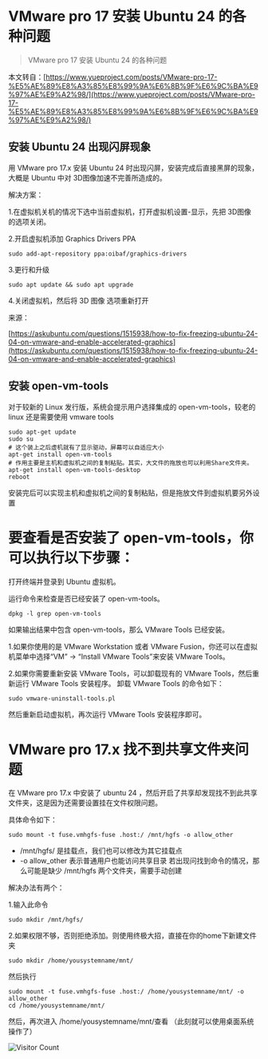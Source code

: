 # VMware pro 17 安装 Ubuntu 24 的各种问题
> VMware pro 17 安装 Ubuntu 24 的各种问题

本文转自：[https://www.yueproject.com/posts/VMware-pro-17-%E5%AE%89%E8%A3%85%E8%99%9A%E6%8B%9F%E6%9C%BA%E9%97%AE%E9%A2%98/](https://www.yueproject.com/posts/VMware-pro-17-%E5%AE%89%E8%A3%85%E8%99%9A%E6%8B%9F%E6%9C%BA%E9%97%AE%E9%A2%98/)

## 安装 Ubuntu 24 出现闪屏现象

用 VMware pro 17.x 安装 Ubuntu 24 时出现闪屏，安装完成后直接黑屏的现象，大概是 Ubuntu 中对 3D图像加速不完善所造成的。

解决方案：

1.在虚拟机关机的情况下选中当前虚拟机，打开虚拟机设置-显示，先把 3D图像 的选项关闭。

2.开启虚拟机添加 Graphics Drivers PPA
```
sudo add-apt-repository ppa:oibaf/graphics-drivers
```
3.更行和升级
```
sudo apt update && sudo apt upgrade
```
4.关闭虚拟机，然后将 3D 图像 选项重新打开

来源：

[https://askubuntu.com/questions/1515938/how-to-fix-freezing-ubuntu-24-04-on-vmware-and-enable-accelerated-graphics](https://askubuntu.com/questions/1515938/how-to-fix-freezing-ubuntu-24-04-on-vmware-and-enable-accelerated-graphics)

## 安装 open-vm-tools

对于较新的 Linux 发行版，系统会提示用户选择集成的 open-vm-tools，较老的 linux 还是需要使用 vmware tools

```
sudo apt-get update
sudo su
# 这个装上之后虚机就有了显示驱动，屏幕可以自适应大小
apt-get install open-vm-tools
# 作用主要是主机和虚拟机之间的复制粘贴。其实，大文件的拖放也可以利用Share文件夹。
apt-get install open-vm-tools-desktop
reboot
```

安装完后可以实现主机和虚拟机之间的复制粘贴，但是拖放文件到虚拟机要另外设置

# 要查看是否安装了 open-vm-tools，你可以执行以下步骤：

打开终端并登录到 Ubuntu 虚拟机。

运行命令来检查是否已经安装了 open-vm-tools。
```
dpkg -l	grep open-vm-tools
```

如果输出结果中包含 open-vm-tools，那么 VMware Tools 已经安装。

1.如果你使用的是 VMware Workstation 或者 VMware Fusion，你还可以在虚拟机菜单中选择“VM” -> “Install VMware Tools”来安装 VMware Tools。

2.如果你需要重新安装 VMware Tools，可以卸载现有的 VMware Tools，然后重新运行 VMware Tools 安装程序。 卸载 VMware Tools 的命令如下：

```
sudo vmware-uninstall-tools.pl
```

然后重新启动虚拟机，再次运行 VMware Tools 安装程序即可。

# VMware pro 17.x 找不到共享文件夹问题

在 VMware pro 17.x 中安装了 ubuntu 24 ，然后开启了共享却发现找不到此共享文件夹，这是因为还需要设置挂在文件权限问题。

具体命令如下：

```
sudo mount -t fuse.vmhgfs-fuse .host:/ /mnt/hgfs -o allow_other
```

- /mnt/hgfs/ 是挂载点，我们也可以修改为其它挂载点
- -o allow_other 表示普通用户也能访问共享目录
若出现问找到命令的情况，那么可能是缺少 /mnt/hgfs 两个文件夹，需要手动创建

解决办法有两个：

1.输入此命令
```
sudo mkdir /mnt/hgfs/
```

2.如果权限不够，否则拒绝添加。则使用终极大招，直接在你的home下新建文件夹
```
sudo mkdir /home/yousystemname/mnt/
```

然后执行

```
sudo mount -t fuse.vmhgfs-fuse .host:/ /home/yousystemname/mnt/ -o allow_other
cd /home/yousystemname/mnt/
```

然后，再次进入 /home/yousystemname/mnt/查看 （此刻就可以使用桌面系统操作了）

![Visitor Count](https://profile-counter.glitch.me/brotherbigbao/count.svg)